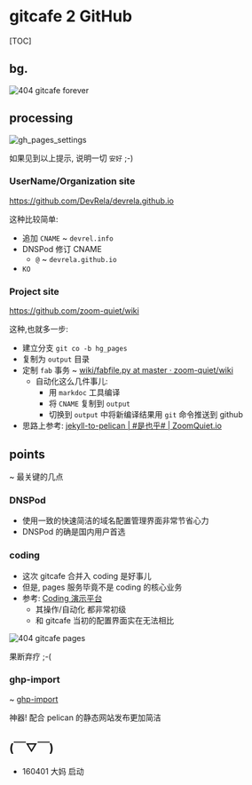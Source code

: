 # gitcafe 2 GitHub

[TOC]

## bg.
![404 gitcafe forever](http://zoomq.qiniudn.com/ZQCollection/snap/404-500/404_gitcafe_160401.png?imageView2/2/w/420)


## processing

![gh_pages_settings](http://zoomq.qiniudn.com/ZQCollection/snap/pages/gh_pages_settings.png?imageView2/2/w/420)

如果见到以上提示, 说明一切 `安好` ;-)

### UserName/Organization site

https://github.com/DevRela/devrela.github.io

这种比较简单:

- 追加 `CNAME` ~ `devrel.info`
- DNSPod 修订 CNAME
    + `@` ~ `devrela.github.io`
- `KO`

### Project site

https://github.com/zoom-quiet/wiki

这种,也就多一步:

- 建立分支 `git co -b hg_pages`
- 复制为 `output` 目录
- 定制 `fab` 事务 ~ [wiki/fabfile.py at master · zoom-quiet/wiki](https://github.com/zoom-quiet/wiki/blob/master/fabfile.py#L44)
    + 自动化这么几件事儿:
        * 用 `markdoc` 工具编译
        * 将 `CNAME` 复制到 `output`
        * 切换到 `output` 中将新编译结果用 `git` 命令推送到 github
- 思路上参考: [jekyll-to-pelican | #是也乎# | ZoomQuiet.io](http://blog.zoomquiet.io/jekyll-to-pelican.html)


## points
~ 最关键的几点

### DNSPod

- 使用一致的快速简洁的域名配置管理界面非常节省心力
- DNSPod 的确是国内用户首选

### coding

- 这次 gitcafe 合并入 coding 是好事儿
- 但是, pages 服务毕竟不是 coding 的核心业务
- 参考: [Coding 演示平台](http://docs.coding.io/)
    + 其操作/自动化 都非常初级
    + 和 gitcafe 当初的配置界面实在无法相比

![404 gitcafe pages](http://zoomq.qiniudn.com/ZQCollection/snap/404-500/404_gitcafe_pages.png?imageView2/2/w/420)

果断弃疗 ;-( 

### ghp-import
~ [ghp-import](https://github.com/davisp/ghp-import)

神器! 配合 pelican 的静态网站发布更加简洁


## (￣▽￣)

- 160401 大妈 启动



